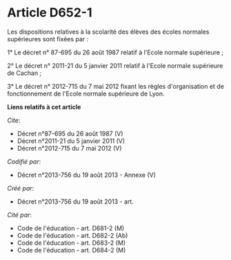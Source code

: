 # Article D652-1

Les dispositions relatives à la scolarité des élèves des écoles normales supérieures sont fixées par :

1° Le décret n° 87-695 du 26 août 1987 relatif à l'Ecole normale supérieure ;

2° Le décret n° 2011-21 du 5 janvier 2011 relatif à l'Ecole normale supérieure de Cachan ;

3° Le décret n° 2012-715 du 7 mai 2012 fixant les règles d'organisation et de fonctionnement de l'Ecole normale supérieure de
Lyon.

**Liens relatifs à cet article**

_Cite_:

  - Décret n°87-695 du 26 août 1987 (V)
  - Décret n°2011-21 du 5 janvier 2011 (V)
  - Décret n°2012-715  du 7 mai 2012 (V)

_Codifié par_:

  - Décret n°2013-756 du 19 août 2013 -  Annexe (V)

_Créé par_:

  - Décret n°2013-756 du 19 août 2013 - art.

_Cité par_:

  - Code de l'éducation - art. D681-2 (M)
  - Code de l'éducation - art. D682-2 (Ab)
  - Code de l'éducation - art. D683-2 (M)
  - Code de l'éducation - art. D684-2 (M)
